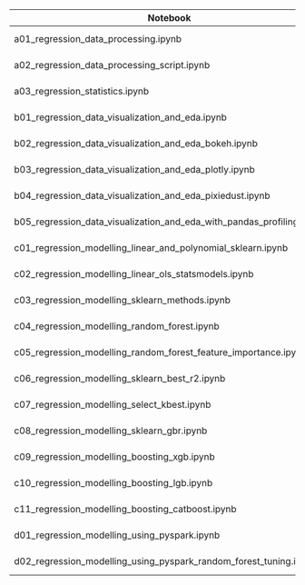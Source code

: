 
|  Notebook | Links  |  Description |  Author |
|---|---|---|---|
| a01_regression_data_processing.ipynb  | [notebook](https://github.com/bhishanpdl/Project_House_Price_Prediction/blob/master/notebooks/a01_regression_data_processing.ipynb), [nbviewer](https://nbviewer.jupyter.org/github/bhishanpdl/Project_House_Price_Prediction/blob/master/notebooks/a01_regression_data_processing.ipynb)  |   | [Bhishan Poudel](https://bhishanpdl.github.io/)  |
| a02_regression_data_processing_script.ipynb  | [notebook](https://github.com/bhishanpdl/Project_House_Price_Prediction/blob/master/notebooks/a02_regression_data_processing_script.ipynb), [nbviewer](https://nbviewer.jupyter.org/github/bhishanpdl/Project_House_Price_Prediction/blob/master/notebooks/a02_regression_data_processing_script.ipynb)  |   | [Bhishan Poudel](https://bhishanpdl.github.io/)  |
| a03_regression_statistics.ipynb  | [notebook](https://github.com/bhishanpdl/Project_House_Price_Prediction/blob/master/notebooks/a03_regression_statistics.ipynb), [nbviewer](https://nbviewer.jupyter.org/github/bhishanpdl/Project_House_Price_Prediction/blob/master/notebooks/a03_regression_statistics.ipynb)  |   | [Bhishan Poudel](https://bhishanpdl.github.io/)  |
| b01_regression_data_visualization_and_eda.ipynb  | [notebook](https://github.com/bhishanpdl/Project_House_Price_Prediction/blob/master/notebooks/b01_regression_data_visualization_and_eda.ipynb), [nbviewer](https://nbviewer.jupyter.org/github/bhishanpdl/Project_House_Price_Prediction/blob/master/notebooks/b01_regression_data_visualization_and_eda.ipynb)  |   | [Bhishan Poudel](https://bhishanpdl.github.io/)  |
| b02_regression_data_visualization_and_eda_bokeh.ipynb  | [notebook](https://github.com/bhishanpdl/Project_House_Price_Prediction/blob/master/notebooks/b02_regression_data_visualization_and_eda_bokeh.ipynb), [nbviewer](https://nbviewer.jupyter.org/github/bhishanpdl/Project_House_Price_Prediction/blob/master/notebooks/b02_regression_data_visualization_and_eda_bokeh.ipynb)  |   | [Bhishan Poudel](https://bhishanpdl.github.io/)  |
| b03_regression_data_visualization_and_eda_plotly.ipynb  | [notebook](https://github.com/bhishanpdl/Project_House_Price_Prediction/blob/master/notebooks/b03_regression_data_visualization_and_eda_plotly.ipynb), [nbviewer](https://nbviewer.jupyter.org/github/bhishanpdl/Project_House_Price_Prediction/blob/master/notebooks/b03_regression_data_visualization_and_eda_plotly.ipynb)  |   | [Bhishan Poudel](https://bhishanpdl.github.io/)  |
| b04_regression_data_visualization_and_eda_pixiedust.ipynb  | [notebook](https://github.com/bhishanpdl/Project_House_Price_Prediction/blob/master/notebooks/b04_regression_data_visualization_and_eda_pixiedust.ipynb), [nbviewer](https://nbviewer.jupyter.org/github/bhishanpdl/Project_House_Price_Prediction/blob/master/notebooks/b04_regression_data_visualization_and_eda_pixiedust.ipynb)  |   | [Bhishan Poudel](https://bhishanpdl.github.io/)  |
| b05_regression_data_visualization_and_eda_with_pandas_profiling.ipynb  | [notebook](https://github.com/bhishanpdl/Project_House_Price_Prediction/blob/master/notebooks/b05_regression_data_visualization_and_eda_with_pandas_profiling.ipynb), [nbviewer](https://nbviewer.jupyter.org/github/bhishanpdl/Project_House_Price_Prediction/blob/master/notebooks/b05_regression_data_visualization_and_eda_with_pandas_profiling.ipynb)  |   | [Bhishan Poudel](https://bhishanpdl.github.io/)  |
| c01_regression_modelling_linear_and_polynomial_sklearn.ipynb  | [notebook](https://github.com/bhishanpdl/Project_House_Price_Prediction/blob/master/notebooks/c01_regression_modelling_linear_and_polynomial_sklearn.ipynb), [nbviewer](https://nbviewer.jupyter.org/github/bhishanpdl/Project_House_Price_Prediction/blob/master/notebooks/c01_regression_modelling_linear_and_polynomial_sklearn.ipynb)  |   | [Bhishan Poudel](https://bhishanpdl.github.io/)  |
| c02_regression_modelling_linear_ols_statsmodels.ipynb  | [notebook](https://github.com/bhishanpdl/Project_House_Price_Prediction/blob/master/notebooks/c02_regression_modelling_linear_ols_statsmodels.ipynb), [nbviewer](https://nbviewer.jupyter.org/github/bhishanpdl/Project_House_Price_Prediction/blob/master/notebooks/c02_regression_modelling_linear_ols_statsmodels.ipynb)  |   | [Bhishan Poudel](https://bhishanpdl.github.io/)  |
| c03_regression_modelling_sklearn_methods.ipynb  | [notebook](https://github.com/bhishanpdl/Project_House_Price_Prediction/blob/master/notebooks/c03_regression_modelling_sklearn_methods.ipynb), [nbviewer](https://nbviewer.jupyter.org/github/bhishanpdl/Project_House_Price_Prediction/blob/master/notebooks/c03_regression_modelling_sklearn_methods.ipynb)  |   | [Bhishan Poudel](https://bhishanpdl.github.io/)  |
| c04_regression_modelling_random_forest.ipynb  | [notebook](https://github.com/bhishanpdl/Project_House_Price_Prediction/blob/master/notebooks/c04_regression_modelling_random_forest.ipynb), [nbviewer](https://nbviewer.jupyter.org/github/bhishanpdl/Project_House_Price_Prediction/blob/master/notebooks/c04_regression_modelling_random_forest.ipynb)  |   | [Bhishan Poudel](https://bhishanpdl.github.io/)  |
| c05_regression_modelling_random_forest_feature_importance.ipynb  | [notebook](https://github.com/bhishanpdl/Project_House_Price_Prediction/blob/master/notebooks/c05_regression_modelling_random_forest_feature_importance.ipynb), [nbviewer](https://nbviewer.jupyter.org/github/bhishanpdl/Project_House_Price_Prediction/blob/master/notebooks/c05_regression_modelling_random_forest_feature_importance.ipynb)  |   | [Bhishan Poudel](https://bhishanpdl.github.io/)  |
| c06_regression_modelling_sklearn_best_r2.ipynb  | [notebook](https://github.com/bhishanpdl/Project_House_Price_Prediction/blob/master/notebooks/c06_regression_modelling_sklearn_best_r2.ipynb), [nbviewer](https://nbviewer.jupyter.org/github/bhishanpdl/Project_House_Price_Prediction/blob/master/notebooks/c06_regression_modelling_sklearn_best_r2.ipynb)  |   | [Bhishan Poudel](https://bhishanpdl.github.io/)  |
| c07_regression_modelling_select_kbest.ipynb  | [notebook](https://github.com/bhishanpdl/Project_House_Price_Prediction/blob/master/notebooks/c07_regression_modelling_select_kbest.ipynb), [nbviewer](https://nbviewer.jupyter.org/github/bhishanpdl/Project_House_Price_Prediction/blob/master/notebooks/c07_regression_modelling_select_kbest.ipynb)  |   | [Bhishan Poudel](https://bhishanpdl.github.io/)  |
| c08_regression_modelling_sklearn_gbr.ipynb  | [notebook](https://github.com/bhishanpdl/Project_House_Price_Prediction/blob/master/notebooks/c08_regression_modelling_sklearn_gbr.ipynb), [nbviewer](https://nbviewer.jupyter.org/github/bhishanpdl/Project_House_Price_Prediction/blob/master/notebooks/c08_regression_modelling_sklearn_gbr.ipynb)  |   | [Bhishan Poudel](https://bhishanpdl.github.io/)  |
| c09_regression_modelling_boosting_xgb.ipynb  | [notebook](https://github.com/bhishanpdl/Project_House_Price_Prediction/blob/master/notebooks/c09_regression_modelling_boosting_xgb.ipynb), [nbviewer](https://nbviewer.jupyter.org/github/bhishanpdl/Project_House_Price_Prediction/blob/master/notebooks/c09_regression_modelling_boosting_xgb.ipynb)  |   | [Bhishan Poudel](https://bhishanpdl.github.io/)  |
| c10_regression_modelling_boosting_lgb.ipynb  | [notebook](https://github.com/bhishanpdl/Project_House_Price_Prediction/blob/master/notebooks/c10_regression_modelling_boosting_lgb.ipynb), [nbviewer](https://nbviewer.jupyter.org/github/bhishanpdl/Project_House_Price_Prediction/blob/master/notebooks/c10_regression_modelling_boosting_lgb.ipynb)  |   | [Bhishan Poudel](https://bhishanpdl.github.io/)  |
| c11_regression_modelling_boosting_catboost.ipynb  | [notebook](https://github.com/bhishanpdl/Project_House_Price_Prediction/blob/master/notebooks/c11_regression_modelling_boosting_catboost.ipynb), [nbviewer](https://nbviewer.jupyter.org/github/bhishanpdl/Project_House_Price_Prediction/blob/master/notebooks/c11_regression_modelling_boosting_catboost.ipynb)  |   | [Bhishan Poudel](https://bhishanpdl.github.io/)  |
| d01_regression_modelling_using_pyspark.ipynb  | [notebook](https://github.com/bhishanpdl/Project_House_Price_Prediction/blob/master/notebooks/d01_regression_modelling_using_pyspark.ipynb), [nbviewer](https://nbviewer.jupyter.org/github/bhishanpdl/Project_House_Price_Prediction/blob/master/notebooks/d01_regression_modelling_using_pyspark.ipynb)  |   | [Bhishan Poudel](https://bhishanpdl.github.io/)  |
| d02_regression_modelling_using_pyspark_random_forest_tuning.ipynb  | [notebook](https://github.com/bhishanpdl/Project_House_Price_Prediction/blob/master/notebooks/d02_regression_modelling_using_pyspark_random_forest_tuning.ipynb), [nbviewer](https://nbviewer.jupyter.org/github/bhishanpdl/Project_House_Price_Prediction/blob/master/notebooks/d02_regression_modelling_using_pyspark_random_forest_tuning.ipynb)  |   | [Bhishan Poudel](https://bhishanpdl.github.io/)  |
